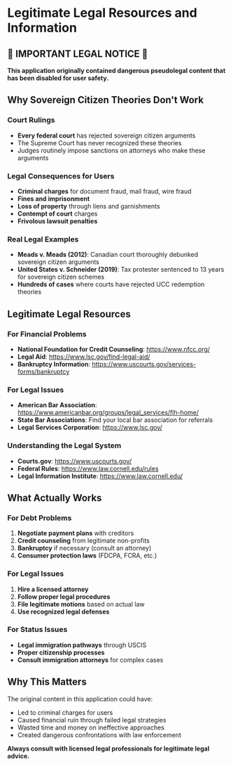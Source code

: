 # Legitimate Legal Resources and Information

## 🚨 IMPORTANT LEGAL NOTICE 🚨

**This application originally contained dangerous pseudolegal content that has been disabled for user safety.**

## Why Sovereign Citizen Theories Don't Work

### Court Rulings
- **Every federal court** has rejected sovereign citizen arguments
- The Supreme Court has never recognized these theories
- Judges routinely impose sanctions on attorneys who make these arguments

### Legal Consequences for Users
- **Criminal charges** for document fraud, mail fraud, wire fraud
- **Fines and imprisonment** 
- **Loss of property** through liens and garnishments
- **Contempt of court** charges
- **Frivolous lawsuit penalties**

### Real Legal Examples
- **Meads v. Meads (2012)**: Canadian court thoroughly debunked sovereign citizen arguments
- **United States v. Schneider (2019)**: Tax protester sentenced to 13 years for sovereign citizen schemes
- **Hundreds of cases** where courts have rejected UCC redemption theories

## Legitimate Legal Resources

### For Financial Problems
- **National Foundation for Credit Counseling**: https://www.nfcc.org/
- **Legal Aid**: https://www.lsc.gov/find-legal-aid/
- **Bankruptcy Information**: https://www.uscourts.gov/services-forms/bankruptcy

### For Legal Issues
- **American Bar Association**: https://www.americanbar.org/groups/legal_services/flh-home/
- **State Bar Associations**: Find your local bar association for referrals
- **Legal Services Corporation**: https://www.lsc.gov/

### Understanding the Legal System
- **Courts.gov**: https://www.uscourts.gov/
- **Federal Rules**: https://www.law.cornell.edu/rules
- **Legal Information Institute**: https://www.law.cornell.edu/

## What Actually Works

### For Debt Problems
1. **Negotiate payment plans** with creditors
2. **Credit counseling** from legitimate non-profits  
3. **Bankruptcy** if necessary (consult an attorney)
4. **Consumer protection laws** (FDCPA, FCRA, etc.)

### For Legal Issues
1. **Hire a licensed attorney**
2. **Follow proper legal procedures**
3. **File legitimate motions** based on actual law
4. **Use recognized legal defenses**

### For Status Issues
- **Legal immigration pathways** through USCIS
- **Proper citizenship processes**
- **Consult immigration attorneys** for complex cases

## Why This Matters

The original content in this application could have:
- Led to criminal charges for users
- Caused financial ruin through failed legal strategies  
- Wasted time and money on ineffective approaches
- Created dangerous confrontations with law enforcement

**Always consult with licensed legal professionals for legitimate legal advice.**